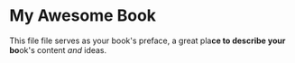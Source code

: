 # My Awesome Book

This file file serves as your book's preface, a great pla**ce to describe your bo**ok's content _and_ ideas.

